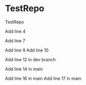 # TestRepo
TestRepo

Add line 4


Add line 7

Add line 9
Add line 10

Add line 12 in dev branch


Add line 14 in main

Add line 16 in main
Add line 17 in main